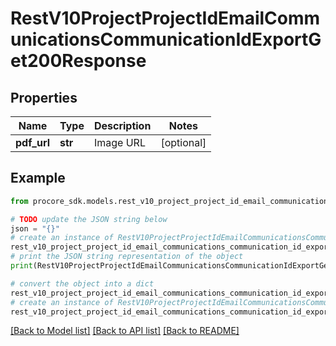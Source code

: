 # RestV10ProjectProjectIdEmailCommunicationsCommunicationIdExportGet200Response


## Properties

Name | Type | Description | Notes
------------ | ------------- | ------------- | -------------
**pdf_url** | **str** | Image URL | [optional] 

## Example

```python
from procore_sdk.models.rest_v10_project_project_id_email_communications_communication_id_export_get200_response import RestV10ProjectProjectIdEmailCommunicationsCommunicationIdExportGet200Response

# TODO update the JSON string below
json = "{}"
# create an instance of RestV10ProjectProjectIdEmailCommunicationsCommunicationIdExportGet200Response from a JSON string
rest_v10_project_project_id_email_communications_communication_id_export_get200_response_instance = RestV10ProjectProjectIdEmailCommunicationsCommunicationIdExportGet200Response.from_json(json)
# print the JSON string representation of the object
print(RestV10ProjectProjectIdEmailCommunicationsCommunicationIdExportGet200Response.to_json())

# convert the object into a dict
rest_v10_project_project_id_email_communications_communication_id_export_get200_response_dict = rest_v10_project_project_id_email_communications_communication_id_export_get200_response_instance.to_dict()
# create an instance of RestV10ProjectProjectIdEmailCommunicationsCommunicationIdExportGet200Response from a dict
rest_v10_project_project_id_email_communications_communication_id_export_get200_response_from_dict = RestV10ProjectProjectIdEmailCommunicationsCommunicationIdExportGet200Response.from_dict(rest_v10_project_project_id_email_communications_communication_id_export_get200_response_dict)
```
[[Back to Model list]](../README.md#documentation-for-models) [[Back to API list]](../README.md#documentation-for-api-endpoints) [[Back to README]](../README.md)


